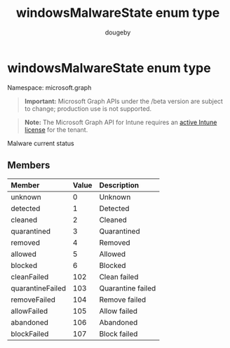 ﻿---
title: "windowsMalwareState enum type"
description: "Malware current status"
author: "dougeby"
localization_priority: Normal
ms.prod: "intune"
doc_type: enumPageType
---

# windowsMalwareState enum type

Namespace: microsoft.graph

> **Important:** Microsoft Graph APIs under the /beta version are subject to change; production use is not supported.

> **Note:** The Microsoft Graph API for Intune requires an [active Intune license](https://go.microsoft.com/fwlink/?linkid=839381) for the tenant.

Malware current status

## Members

| Member           | Value | Description       |
| :--------------- | :---- | :---------------- |
| unknown          | 0     | Unknown           |
| detected         | 1     | Detected          |
| cleaned          | 2     | Cleaned           |
| quarantined      | 3     | Quarantined       |
| removed          | 4     | Removed           |
| allowed          | 5     | Allowed           |
| blocked          | 6     | Blocked           |
| cleanFailed      | 102   | Clean failed      |
| quarantineFailed | 103   | Quarantine failed |
| removeFailed     | 104   | Remove failed     |
| allowFailed      | 105   | Allow failed      |
| abandoned        | 106   | Abandoned         |
| blockFailed      | 107   | Block failed      |
